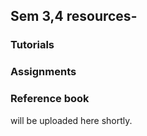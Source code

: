 ## Sem 3,4 resources- 
### Tutorials 
### Assignments 
### Reference book                 
will be uploaded here shortly.
